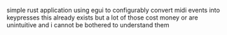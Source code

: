 simple rust application using egui to configurably convert midi events into keypresses
this already exists but a lot of those cost money or are unintuitive and i cannot be bothered to understand them